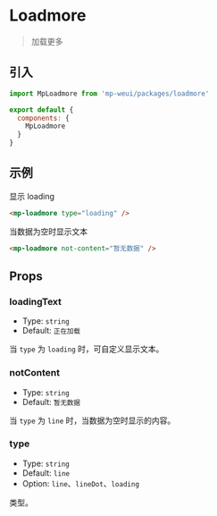 # Loadmore

> 加载更多

## 引入

``` js
import MpLoadmore from 'mp-weui/packages/loadmore'

export default {
  components: {
    MpLoadmore
  }
}
```

## 示例

显示 loading

``` html
<mp-loadmore type="loading" />
```

当数据为空时显示文本

``` html
<mp-loadmore not-content="暂无数据" />
```

## Props

### loadingText

* Type: `string`
* Default: `正在加载`

当 `type` 为 `loading` 时，可自定义显示文本。

### notContent

* Type: `string`
* Default: `暂无数据`

当 `type` 为 `line` 时，当数据为空时显示的内容。

### type

* Type: `string`
* Default: `line`
* Option: `line`、`lineDot`、`loading`

类型。
